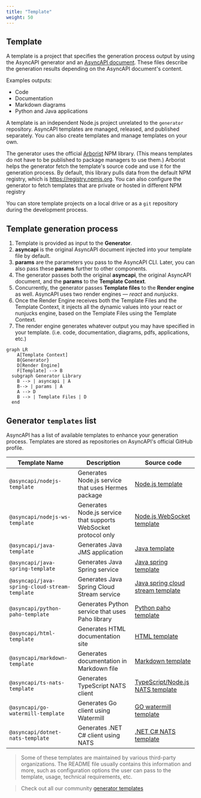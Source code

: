 ```yaml
---
title: "Template"
weight: 50
---
```


## Template

A template is a project that specifies the generation process output by using the AsyncAPI generator and an [AsyncAPI document](asyncapi-document). These files describe the generation results depending on the AsyncAPI document's content.

Examples outputs:

- Code
- Documentation
- Markdown diagrams
- Python and Java applications

A template is an independent Node.js project unrelated to the `generator` repository. AsyncAPI templates are managed, released, and published separately. You can also create templates and manage templates on your own.

The generator uses the official [Arborist](https://www.npmjs.com/package/@npmcli/arborist) NPM library. (This means templates do not have to be published to package managers to use them.) Arborist helps the generator fetch the template's source code and use it for the generation process. By default, this library pulls data from the default NPM registry, which is https://registry.npmjs.org. You can also configure the generator to fetch templates that are private or hosted in different NPM registry

You can store template projects on a local drive or as a `git` repository during the development process. 

## Template generation process

1. Template is provided as input to the **Generator**.
2. **asyncapi** is the original AsyncAPI document injected into your template file by default.
3. **params** are the parameters you pass to the AsyncAPI CLI. Later, you can also pass these **params** further to other components. 
4. The generator passes both the original **asyncapi**, the original AsyncAPI document, and the **params** to the **Template Context**.
5. Concurrently, the generator passes **Template files** to the **Render engine** as well. AsyncAPI uses two render engines — _react_ and _nunjucks_.
6. Once the Render Engine receives both the Template Files and the Template Context, it injects all the dynamic values into your react or nunjucks engine, based on the Template Files using the Template Context.
7. The render engine generates whatever output you may have specified in your template. (i.e. code, documentation, diagrams, pdfs, applications, etc.)

```mermaid
graph LR
    A[Template Context]
    B{Generator}
    D[Render Engine]
    F[Template] --> B
  subgraph Generator Library
    B --> | asyncapi | A
    B--> | params | A
    A --> D
    B --> | Template Files | D
  end
```

## Generator `templates` list

AsyncAPI has a list of available templates to enhance your generation process. Templates are stored as repositories on AsyncAPI's official GitHub profile.

<!-- templates list is validated with GitHub Actions do not remove list markers -->
<!-- TEMPLATES-LIST:START -->

Template Name | Description | Source code
---|---|---
`@asyncapi/nodejs-template` | Generates Node.js service that uses Hermes package | [Node.js template](https://github.com/asyncapi/nodejs-template)
`@asyncapi/nodejs-ws-template` | Generates Node.js service that supports WebSocket protocol only | [Node.js WebSocket template](https://github.com/asyncapi/nodejs-ws-template)
`@asyncapi/java-template` | Generates Java JMS application | [Java template](https://github.com/asyncapi/java-template)
`@asyncapi/java-spring-template` | Generates Java Spring service | [Java spring template](https://github.com/asyncapi/java-spring-template)
`@asyncapi/java-spring-cloud-stream-template` | Generates Java Spring Cloud Stream service | [Java spring cloud stream template](https://github.com/asyncapi/java-spring-cloud-stream-template)
`@asyncapi/python-paho-template` | Generates Python service that uses Paho library | [Python paho template](https://github.com/asyncapi/python-paho-template)
`@asyncapi/html-template` | Generates HTML documentation site | [HTML template](https://github.com/asyncapi/html-template)
`@asyncapi/markdown-template` | Generates documentation in Markdown file | [Markdown template](https://github.com/asyncapi/markdown-template)
`@asyncapi/ts-nats-template` | Generates TypeScript NATS client | [TypeScript/Node.js NATS template](https://github.com/asyncapi/ts-nats-template/)
`@asyncapi/go-watermill-template` | Generates Go client using Watermill | [GO watermill template](https://github.com/asyncapi/go-watermill-template)
`@asyncapi/dotnet-nats-template` | Generates .NET C# client using NATS | [.NET C# NATS template](https://github.com/asyncapi/dotnet-nats-template)

<!-- TEMPLATES-LIST:END  -->

> Some of these templates are maintained by various third-party organizations. The README file usually contains this information and more, such as configuration options the user can pass to the template, usage, technical requirements, etc.

> Check out all our community [generator templates](https://github.com/search?q=topic%3Aasyncapi+topic%3Agenerator+topic%3Atemplate)

